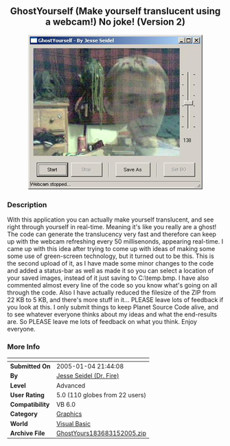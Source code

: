 ﻿<div align="center">

## GhostYourself \(Make yourself translucent using a webcam\!\) No joke\! \(Version 2\)

<img src="PIC200515055473896.JPG">
</div>

### Description

With this application you can actually make yourself translucent, and see right through yourself in real-time. Meaning it's like you really are a ghost! The code can generate the translucency very fast and therefore can keep up with the webcam refreshing every 50 millisenonds, appearing real-time. I came up with this idea after trying to come up with ideas of making some some use of green-screen technology, but it turned out to be this. This is the second upload of it, as I have made some minor changes to the code and added a status-bar as well as made it so you can select a location of your saved images, instead of it just saving to C:\temp.bmp. I have also commented almost every line of the code so you know what's going on all through the code. Also I have actually reduced the filesize of the ZIP from 22 KB to 5 KB, and there's more stuff in it... PLEASE leave lots of feedback if you look at this. I only submit things to keep Planet Source Code alive, and to see whatever everyone thinks about my ideas and what the end-results are. So PLEASE leave me lots of feedback on what you think. Enjoy everyone.
 
### More Info
 


<span>             |<span>
---                |---
**Submitted On**   |2005-01-04 21:44:08
**By**             |[Jesse Seidel \(Dr\. Fire\)](https://github.com/Planet-Source-Code/PSCIndex/blob/master/ByAuthor/jesse-seidel-dr-fire.md)
**Level**          |Advanced
**User Rating**    |5.0 (110 globes from 22 users)
**Compatibility**  |VB 6\.0
**Category**       |[Graphics](https://github.com/Planet-Source-Code/PSCIndex/blob/master/ByCategory/graphics__1-46.md)
**World**          |[Visual Basic](https://github.com/Planet-Source-Code/PSCIndex/blob/master/ByWorld/visual-basic.md)
**Archive File**   |[GhostYours183683152005\.zip](https://github.com/Planet-Source-Code/jesse-seidel-dr-fire-ghostyourself-make-yourself-translucent-using-a-webcam-no-joke-versio__1-58115/archive/master.zip)








